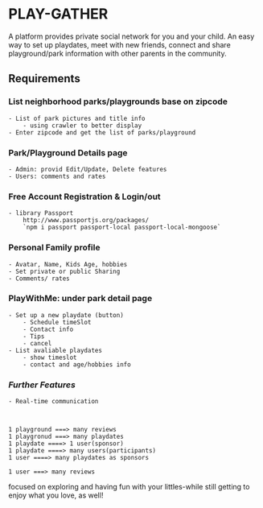 # PLAY-GATHER 
A platform provides private social network for you and your child. An easy way to set up playdates, meet with new friends, connect and share playground/park information with other parents in the community.  

## Requirements
### List neighborhood parks/playgrounds base on zipcode
    - List of park pictures and title info 
        - using crawler to better display
    - Enter zipcode and get the list of parks/playground 
### Park/Playground Details page
    - Admin: provid Edit/Update, Delete features
    - Users: comments and rates 
### Free Account Registration & Login/out
    - library Passport
        http://www.passportjs.org/packages/
        `npm i passport passport-local passport-local-mongoose`
### Personal Family profile
    - Avatar, Name, Kids Age, hobbies
    - Set private or public Sharing
    - Comments/ rates
### PlayWithMe: under park detail page
    - Set up a new playdate (button)
        - Schedule timeSlot
        - Contact info
        - Tips 
        - cancel
    - List avaliable playdates
        - show timeslot
        - contact and age/hobbies info 
### *Further Features*
    - Real-time communication 



    1 playground ===> many reviews
    1 playgronud ===> many playdates
    1 playdate ====> 1 user(sponsor)
    1 playdate ====> many users(participants)
    1 user ====> many playdates as sponsors

    1 user ===> many reviews


focused on exploring and having fun with your littles-while still getting to enjoy what you love, as well!